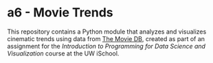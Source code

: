 # a6 - Movie Trends

This repository contains a Python module that analyzes and visualizes cinematic trends using data from [The Movie DB](https://www.themoviedb.org/), created as part of an assignment for the _Introduction to Programming for Data Science and Visualization_ course at the UW iSchool.
